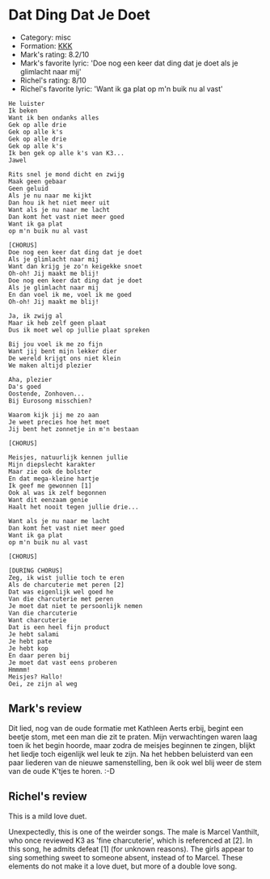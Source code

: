 # Dat Ding Dat Je Doet

 * Category: misc
 * Formation: [KKK](Kkk.md)
 * Mark's rating: 8.2/10
 * Mark's  favorite lyric: 'Doe nog een keer dat ding dat je doet als je glimlacht naar mij'
 * Richel's rating: 8/10
 * Richel's favorite lyric: 'Want ik ga plat op m'n buik nu al vast'


```
He luister
Ik beken
Want ik ben ondanks alles
Gek op alle drie
Gek op alle k's
Gek op alle drie
Gek op alle k's
Ik ben gek op alle k's van K3...
Jawel

Rits snel je mond dicht en zwijg
Maak geen gebaar
Geen geluid
Als je nu naar me kijkt
Dan hou ik het niet meer uit
Want als je nu naar me lacht
Dan komt het vast niet meer goed
Want ik ga plat 
op m'n buik nu al vast

[CHORUS]
Doe nog een keer dat ding dat je doet
Als je glimlacht naar mij
Want dan krijg je zo'n keigekke snoet
Oh-oh! Jij maakt me blij!
Doe nog een keer dat ding dat je doet
Als je glimlacht naar mij
En dan voel ik me, voel ik me goed
Oh-oh! Jij maakt me blij!

Ja, ik zwijg al
Maar ik heb zelf geen plaat
Dus ik moet wel op jullie plaat spreken

Bij jou voel ik me zo fijn
Want jij bent mijn lekker dier
De wereld krijgt ons niet klein
We maken altijd plezier

Aha, plezier
Da's goed
Oostende, Zonhoven...
Bij Eurosong misschien?

Waarom kijk jij me zo aan
Je weet precies hoe het moet
Jij bent het zonnetje in m'n bestaan

[CHORUS]

Meisjes, natuurlijk kennen jullie
Mijn diepslecht karakter
Maar zie ook de bolster
En dat mega-kleine hartje
Ik geef me gewonnen [1]
Ook al was ik zelf begonnen
Want dit eenzaam genie
Haalt het nooit tegen jullie drie...

Want als je nu naar me lacht
Dan komt het vast niet meer goed
Want ik ga plat
op m'n buik nu al vast

[CHORUS]

[DURING CHORUS]
Zeg, ik wist jullie toch te eren
Als de charcuterie met peren [2]
Dat was eigenlijk wel goed he
Van die charcuterie met peren
Je moet dat niet te persoonlijk nemen
Van die charcuterie
Want charcuterie
Dat is een heel fijn product
Je hebt salami
Je hebt pate
Je hebt kop
En daar peren bij
Je moet dat vast eens proberen
Hmmmm!
Meisjes? Hallo!
Oei, ze zijn al weg

```
## Mark's review

Dit lied, nog van de oude formatie met Kathleen Aerts erbij, begint een beetje stom, met een man die zit te praten. Mijn verwachtingen waren laag toen ik het begin hoorde, maar zodra de meisjes beginnen te zingen, blijkt het liedje toch eigenlijk wel leuk te zijn. Na het hebben beluisterd van een paar liederen van de nieuwe samenstelling, ben ik ook wel blij weer de stem van de oude K'tjes te horen. :-D 

## Richel's review

This is a mild love duet.

Unexpectedly, this is one of the weirder songs. The male is Marcel Vanthilt, who once reviewed K3 as 'fine charcuterie', which is referenced at [2]. 
In this song, he admits defeat [1] (for unknown reasons). 
The girls appear to sing something sweet to someone absent, instead of to Marcel. 
These elements do not make it a love duet, but more of a double love song.
